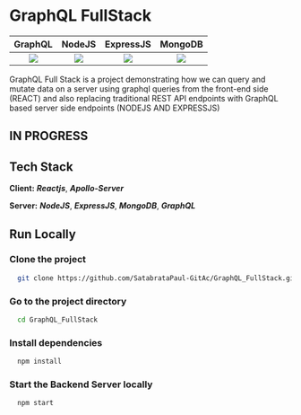 
# GraphQL FullStack


GraphQL             |  NodeJS  |  ExpressJS | MongoDB 
:-------------------------:|:-------------------------:|:-------------------------:|:-------------------------:
![](https://upload.wikimedia.org/wikipedia/commons/thumb/1/17/GraphQL_Logo.svg/100px-GraphQL_Logo.svg.png)  |  ![](https://upload.wikimedia.org/wikipedia/commons/thumb/d/d9/Node.js_logo.svg/100px-Node.js_logo.svg.png) |  ![](https://upload.wikimedia.org/wikipedia/commons/thumb/6/64/Expressjs.png/100px-Expressjs.png) | ![](https://upload.wikimedia.org/wikipedia/commons/thumb/9/93/MongoDB_Logo.svg/100px-MongoDB_Logo.svg.png)

GraphQL Full Stack is a project demonstrating how we can query and mutate data on a server using graphql queries from the front-end side (REACT) and also replacing traditional REST API endpoints with GraphQL based server side endpoints (NODEJS AND EXPRESSJS)

## IN PROGRESS

## Tech Stack

**Client:**  ***Reactjs***, ***Apollo-Server***

**Server:**  ***NodeJS***, ***ExpressJS***, ***MongoDB***, ***GraphQL***


## Run Locally

### Clone the project

```bash
  git clone https://github.com/SatabrataPaul-GitAc/GraphQL_FullStack.git
```

### Go to the project directory

```bash
  cd GraphQL_FullStack
```

### Install dependencies

```bash
  npm install
```

### Start the Backend Server locally

```bash
  npm start
```




